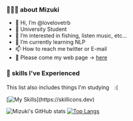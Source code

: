### 🧑🏻‍🎓 about Mizuki
- 👋 Hi, I’m @lovelovetrb
- 🏫 University Student 
- 👀 I’m interested in fishing, listen music, etc...
- 🌱 I’m currently learning NLP
- 📫 How to reach me twitter or E-mail
- 🙏 Please come my web page -> [here](https://lovelovetrb.github.io/)

###  🌱 skills I've Experienced
This list also includes things I'm studying　:(

[![My Skills](https://skillicons.dev/icons?i=py,html,css,js,ts,nodejs,react,nextjs,netlify,firebase,gatsby,graphql,java,docker,git,github,linux,lua,md,mysql,vscode,vim,neovim,figma,)](https://skillicons.dev)

![Mizuki's GitHub stats](https://github-readme-stats.vercel.app/api?username=lovelovetrb&show_icons=true&theme=dracula)
[![Top Langs](https://github-readme-stats.vercel.app/api/top-langs/?username=lovelovetrb&theme=dracula)](https://github.com/lovelovetrb/github-readme-stats)

<!---
lovelovetrb/lovelovetrb is a ✨ special ✨ repository because its `README.md` (this file) appears on your GitHub profile.
You can click the Preview link to take a look at your changes.
--->
